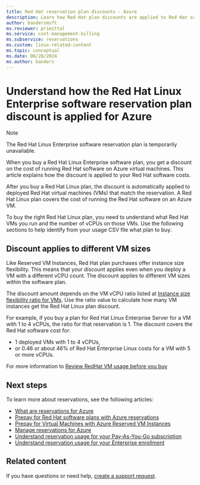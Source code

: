 ```yaml
---
title: Red Hat reservation plan discounts - Azure
description: Learn how Red Hat plan discounts are applied to Red Hat software on virtual machines.
author: bandersmsft
ms.reviewer: primittal
ms.service: cost-management-billing
ms.subservice: reservations
ms.custom: linux-related-content
ms.topic: conceptual
ms.date: 08/28/2024
ms.author: banders
---
```

# Understand how the Red Hat Linux Enterprise software reservation plan discount is applied for Azure

> [!NOTE]
> The Red Hat Linux Enterprise software reservation plan is temporarily unavailable.

When you buy a Red Hat Linux Enterprise software plan, you get a discount on the cost of running Red Hat software on Azure virtual machines. This article explains how the discount is applied to your Red Hat software costs.

After you buy a Red Hat Linux plan, the discount is automatically applied to deployed Red Hat virtual machines (VMs) that match the reservation. A Red Hat Linux plan covers the cost of running the Red Hat software on an Azure VM.

To buy the right Red Hat Linux plan, you need to understand what Red Hat VMs you run and the number of vCPUs on those VMs. Use the following sections to help identify from your usage CSV file what plan to buy.

## Discount applies to different VM sizes

Like Reserved VM Instances, Red Hat plan purchases offer instance size flexibility. This means that your discount applies even when you deploy a VM with a different vCPU count. The discount applies to different VM sizes within the software plan.

The discount amount depends on the VM vCPU ratio listed at [Instance size flexibility ratio for VMs](/azure/virtual-machines/reserved-vm-instance-size-flexibility#instance-size-flexibility-ratio-for-vms). Use the ratio value to calculate how many VM instances get the Red Hat Linux plan discount.

For example, if you buy a plan for Red Hat Linux Enterprise Server for a VM with 1 to 4 vCPUs, the ratio for that reservation is 1. The discount covers the Red Hat software cost for:

- 1 deployed VMs with 1 to 4 vCPUs,
- or 0.46 or about 46% of Red Hat Enterprise Linux costs for a VM with 5 or more vCPUs.

For more information to [Review RedHat VM usage before you buy](understand-suse-reservation-charges.md#review-redhat-vm-usage-before-you-buy)

## Next steps

To learn more about reservations, see the following articles:

- [What are reservations for Azure](save-compute-costs-reservations.md)
- [Prepay for Red Hat software plans with Azure reservations](/azure/virtual-machines/linux/prepay-suse-software-charges)
- [Prepay for Virtual Machines with Azure Reserved VM Instances](/azure/virtual-machines/prepay-reserved-vm-instances)
- [Manage reservations for Azure](manage-reserved-vm-instance.md)
- [Understand reservation usage for your Pay-As-You-Go subscription](understand-reserved-instance-usage.md)
- [Understand reservation usage for your Enterprise enrollment](understand-reserved-instance-usage-ea.md)

## Related content

If you have questions or need help, [create a support request](https://portal.azure.com/#blade/Microsoft_Azure_Support/HelpAndSupportBlade/newsupportrequest).
